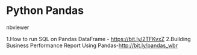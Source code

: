 # Python Pandas
nbviewer

1.How to run SQL on Pandas DataFrame - https://bit.ly/2TFKvxZ
2.Building Business Performance Report Using Pandas-http://bit.ly/pandas_wbr
